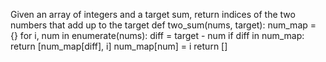 Given an array of integers and a target sum, return indices of the two numbers that add up to the target
def two_sum(nums, target):
    num_map = {}
    for i, num in enumerate(nums):
        diff = target - num
        if diff in num_map:
            return [num_map[diff], i]
        num_map[num] = i
    return []
